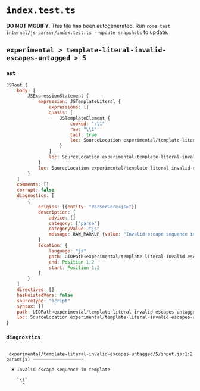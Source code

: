 # `index.test.ts`

**DO NOT MODIFY**. This file has been autogenerated. Run `rome test internal/js-parser/index.test.ts --update-snapshots` to update.

## `experimental > template-literal-invalid-escapes-untagged > 5`

### `ast`

```javascript
JSRoot {
	body: [
		JSExpressionStatement {
			expression: JSTemplateLiteral {
				expressions: []
				quasis: [
					JSTemplateElement {
						cooked: "\\1"
						raw: "\\1"
						tail: true
						loc: SourceLocation experimental/template-literal-invalid-escapes-untagged/5/input.js 1:1-1:3
					}
				]
				loc: SourceLocation experimental/template-literal-invalid-escapes-untagged/5/input.js 1:0-1:4
			}
			loc: SourceLocation experimental/template-literal-invalid-escapes-untagged/5/input.js 1:0-1:4
		}
	]
	comments: []
	corrupt: false
	diagnostics: [
		{
			origins: [{entity: "ParserCore<js>"}]
			description: {
				advice: []
				category: ["parse"]
				categoryValue: "js"
				message: RAW_MARKUP {value: "Invalid escape sequence in template"}
			}
			location: {
				language: "js"
				path: UIDPath<experimental/template-literal-invalid-escapes-untagged/5/input.js>
				end: Position 1:2
				start: Position 1:2
			}
		}
	]
	directives: []
	hasHoistedVars: false
	sourceType: "script"
	syntax: []
	path: UIDPath<experimental/template-literal-invalid-escapes-untagged/5/input.js>
	loc: SourceLocation experimental/template-literal-invalid-escapes-untagged/5/input.js 1:0-1:4
}
```

### `diagnostics`

```

 experimental/template-literal-invalid-escapes-untagged/5/input.js:1:2 parse(js) ━━━━━━━━━━━━━━━━━━━

  ✖ Invalid escape sequence in template

    `\1`
      ^


```
